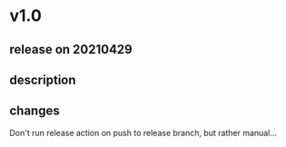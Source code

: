 # v1.0

## release on 20210429
## description
## changes
Don't run release action on push to release branch, but rather manual…

